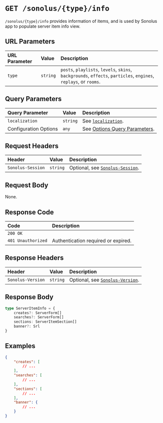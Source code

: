 # `GET /sonolus/{type}/info`

`/sonolus/{type}/info` provides information of items, and is used by Sonolus app to populate server item info view.

## URL Parameters

| URL Parameter | Value    | Description                                                                                                       |
| :------------ | :------- | :---------------------------------------------------------------------------------------------------------------- |
| `type`        | `string` | `posts`, `playlists`, `levels`, `skins`, `backgrounds`, `effects`, `particles`, `engines`, `replays`, or `rooms`. |

## Query Parameters

| Query Parameter       | Value    | Description                                                                      |
| :-------------------- | :------- | :------------------------------------------------------------------------------- |
| `localization`        | `string` | See [`localization`](../query-parameters/localization.md).                       |
| Configuration Options | `any`    | See [Options Query Parameters](../query-parameters/options-query-parameters.md). |

## Request Headers

| Header            | Value    | Description                                                       |
| :---------------- | :------- | :---------------------------------------------------------------- |
| `Sonolus-Session` | `string` | Optional, see [`Sonolus-Session`](../headers/sonolus-session.md). |

## Request Body

None.

## Response Code

| Code               | Description                         |
| :----------------- | :---------------------------------- |
| `200 OK`           |                                     |
| `401 Unauthorized` | Authentication required or expired. |

## Response Headers

| Header            | Value    | Description                                                       |
| :---------------- | :------- | :---------------------------------------------------------------- |
| `Sonolus-Version` | `string` | Optional, see [`Sonolus-Version`](../headers/sonolus-version.md). |

## Response Body

```ts
type ServerItemInfo = {
    creates?: ServerForm[]
    searches?: ServerForm[]
    sections: ServerItemSection[]
    banner?: Srl
}
```

## Examples

```json
{
    "creates": [
        // ...
    ],
    "searches": [
        // ...
    ],
    "sections": [
        // ...
    ],
    "banner": {
        // ...
    }
}
```

